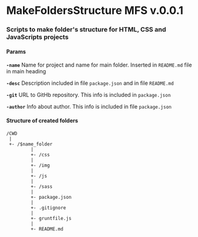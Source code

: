 # MakeFoldersStructure MFS v.0.0.1

### Scripts to make folder's structure for HTML, CSS and JavaScripts projects

#### Params

**`-name`** 
Name for project and name for main folder. Inserted in `README.md` file in main heading

**`-desc`**
Description included in file `package.json` and in file `README.md`

**`-git`**
URL to GitHb repository. This info is included in `package.json` 

**`-author`**
Info about author. This info is included in file `package.json`


#### Structure of created folders
```
/CWD
 |
 +- /$name_folder 
         |
         +- /css
         |
         +- /img
         |
         +- /js
         |
         +- /sass
         |
         +- package.json
         |
         +- .gitignore
         | 
         +- gruntfile.js
         |
         +- README.md